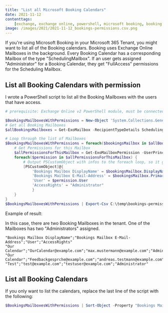 ```yaml
---
title: "List all Microsoft Booking Calendars"
date: 2021-11-12
contenttags:
    [exchange, exchange online, powershell, microsoft booking, booking calendar]
image: /images/2021/2021-11-12_bookings-permissions.csv.png
---
```


If you're using Microsoft Booking in your Microsoft 365 Tenant, you might want to list all of the Booking calendars. Booking uses Exchange Online Mailboxes in the background. Every Booking Calendar has a corresponding Mailbox of the type "SchedulingMailbox". If an user gets assigned "Administrator" for a Booking Calendar, they get "FullAccess" permissions for the Scheduling Mailbox.

## List all Booking Calendars with permission

I wrote a PowerShell script to list all the Booking Mailboxes with the users that have access.

```powershell
# prerequisite: Exchange Online v2 PowerShell module, must be connected to the service

$BookingsMailboxesWithPermissions = New-Object 'System.Collections.Generic.List[System.Object]'
# Get all Booking Mailboxes
$allBookingsMailboxes = Get-ExoMailbox -RecipientTypeDetails SchedulingMailbox -ResultSize:Unlimited

# Loop through the list of Mailboxes
$BookingsMailboxesWithPermissions = foreach($bookingsMailbox in $allBookingsMailboxes) {
    # Get Permissions for this Mailbox
    $allPermissionsForThisMailbox = Get-ExoMailboxPermission -UserPrincipalName $bookingsMailbox.UserPrincipalName -ResultSize:Unlimited | Where-Object {($_.User -like '*@*') -and ($_.AccessRights -eq "FullAccess")}
    foreach($permission in $allPermissionsForThisMailbox) {
        # Output PSCustomObject with infos to the foreach loop, so it gets saved into $BookingsMailboxesWithPermissions
        [PSCustomObject]@{
            'Bookings Mailbox DisplayName' = $bookingsMailbox.DisplayName
            'Bookings Mailbox E-Mail-Address' = $bookingsMailbox.PrimarySmtpAddress
            'User' = $permission.User
            'AccessRights' = "Administrator"
            }
    }
}
$BookingsMailboxesWithPermissions | Export-Csv C:\temp\bookings-permissions.csv -Encoding utf8 -Delimiter ";" -NoTypeInformation
```

Example of result:

In this case, there are two Booking Mailboxes in the tenant. One of the Mailboxes has two "Administrators" assigned.

```csv
"Bookings Mailbox DisplayName";"Bookings Mailbox E-Mail-Address";"User";"AccessRights"
"Our Calendar";"OurCalendar@example.com";"max.mustermann@example.com";"Administrator"
"Our Calendar";"Feedbackgesprche@example.com";"andreas.testmann@example.com";"Administrator"
"Test";"test@example.com";"testuser@example.com";"Administrator"
```

## List all Booking Calendars

If you only want to list the calendars, replace the last line of the script with the following:

```powershell
$BookingsMailboxesWithPermissions | Sort-Object -Property "Bookings Mailbox E-Mail-Address" -Unique | Export-Csv C:\temp\bookings-permissions.csv -Encoding utf8 -Delimiter ";" -NoTypeInformation
```
